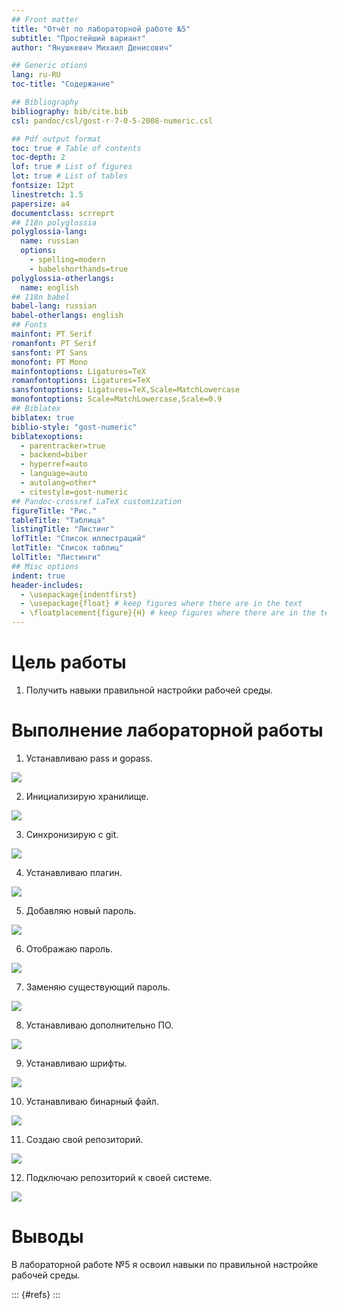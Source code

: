 ```yaml
---
## Front matter
title: "Отчёт по лабораторной работе №5"
subtitle: "Простейший вариант"
author: "Янушкевич Михаил Денисович"

## Generic otions
lang: ru-RU
toc-title: "Содержание"

## Bibliography
bibliography: bib/cite.bib
csl: pandoc/csl/gost-r-7-0-5-2008-numeric.csl

## Pdf output format
toc: true # Table of contents
toc-depth: 2
lof: true # List of figures
lot: true # List of tables
fontsize: 12pt
linestretch: 1.5
papersize: a4
documentclass: scrreprt
## I18n polyglossia
polyglossia-lang:
  name: russian
  options:
	- spelling=modern
	- babelshorthands=true
polyglossia-otherlangs:
  name: english
## I18n babel
babel-lang: russian
babel-otherlangs: english
## Fonts
mainfont: PT Serif
romanfont: PT Serif
sansfont: PT Sans
monofont: PT Mono
mainfontoptions: Ligatures=TeX
romanfontoptions: Ligatures=TeX
sansfontoptions: Ligatures=TeX,Scale=MatchLowercase
monofontoptions: Scale=MatchLowercase,Scale=0.9
## Biblatex
biblatex: true
biblio-style: "gost-numeric"
biblatexoptions:
  - parentracker=true
  - backend=biber
  - hyperref=auto
  - language=auto
  - autolang=other*
  - citestyle=gost-numeric
## Pandoc-crossref LaTeX customization
figureTitle: "Рис."
tableTitle: "Таблица"
listingTitle: "Листинг"
lofTitle: "Список иллюстраций"
lotTitle: "Список таблиц"
lolTitle: "Листинги"
## Misc options
indent: true
header-includes:
  - \usepackage{indentfirst}
  - \usepackage{float} # keep figures where there are in the text
  - \floatplacement{figure}{H} # keep figures where there are in the text
---
```


# Цель работы

1. Получить навыки правильной настройки рабочей среды.

# Выполнение лабораторной работы

1. Устанавливаю pass и gopass.

![](/media/sf_Work/lab4/1.png)

2. Инициализирую хранилище.

![](/media/sf_Work/lab4/2.png)

3. Синхронизирую с git.

![](/media/sf_Work/lab4/3.png)

4. Устанавливаю плагин.

![](/media/sf_Work/lab4/4.png)

5. Добавляю новый пароль.

![](/media/sf_Work/lab4/5.png)

6. Отображаю пароль.

![](/media/sf_Work/lab4/6.png)

7. Заменяю существующий пароль.

![](/media/sf_Work/lab4/7.png)

8. Устанавливаю дополнительно ПО.

![](/media/sf_Work/lab4/8.png)

9. Устанавливаю шрифты.

![](/media/sf_Work/lab4/9.png)

10. Устанавливаю бинарный файл.

![](/media/sf_Work/lab4/10.png)

11. Создаю свой репозиторий.	

![](/media/sf_Work/lab4/11.png)

12. Подключаю репозиторий к своей системе.

![](/media/sf_Work/lab4/12.png)


# Выводы

В лабораторной работе №5 я освоил навыки по правильной настройке рабочей среды. 


::: {#refs}
:::
